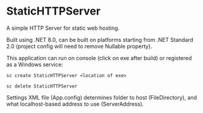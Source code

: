 # StaticHTTPServer
 A simple HTTP Server for static web hosting.
 
 Built using .NET 8.0, can be built on platforms starting from .NET Standard 2.0 (project config will need to remove Nullable property).
 
 This application can run on console (click on exe after build) or registered as a Windows service:
 ```
 sc create StaticHTTPServer <location of exe>

 sc delete StaticHTTPServer
 ```
 
 Settings XML file (App.config) determines folder to host (FileDirectory), and what localhost-based address to use (ServerAddress).
